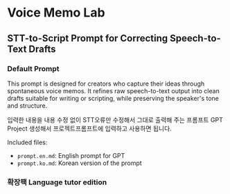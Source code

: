 # Voice Memo Lab  
## STT-to-Script Prompt for Correcting Speech-to-Text Drafts

### Default Prompt

This prompt is designed for creators who capture their ideas through spontaneous voice memos. It refines raw speech-to-text output into clean drafts suitable for writing or scripting, while preserving the speaker's tone and structure.

입력한 내용을 내용 수정 없이 STT오류만 수정해서 그대로 출력해 주는 프롬프트
GPT Project 생성해서 프로젝트프롬프트에 입력하고 사용하면 됩니다.

Included files:
- `prompt.en.md`: English prompt for GPT
- `prompt.ko.md`: Korean version of the prompt

### 확장팩 Language tutor edition


